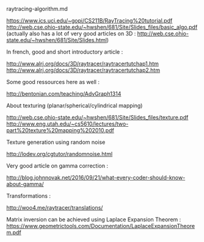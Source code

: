 raytracing-algorithm.md



https://www.ics.uci.edu/~gopi/CS211B/RayTracing%20tutorial.pdf
http://web.cse.ohio-state.edu/~hwshen/681/Site/Slides_files/basic_algo.pdf
(actually also has a lot of very good articles on 3D : http://web.cse.ohio-state.edu/~hwshen/681/Site/Slides.html)

In french, good and short introductory article :

http://www.alrj.org/docs/3D/raytracer/raytracertutchap1.htm
http://www.alrj.org/docs/3D/raytracer/raytracertutchap2.htm

Some good ressources here as well :

http://bentonian.com/teaching/AdvGraph1314



About texturing (planar/spherical/cylindrical mapping)

http://web.cse.ohio-state.edu/~hwshen/681/Site/Slides_files/texture.pdf
http://www.eng.utah.edu/~cs5610/lectures/two-part%20texture%20mapping%202010.pdf

Texture generation using random noise

http://lodev.org/cgtutor/randomnoise.html


Very good article on gamma correction :

http://blog.johnnovak.net/2016/09/21/what-every-coder-should-know-about-gamma/


Transformations :

http://woo4.me/raytracer/translations/

Matrix inversion can be achieved using Laplace Expansion Theorem :
https://www.geometrictools.com/Documentation/LaplaceExpansionTheorem.pdf